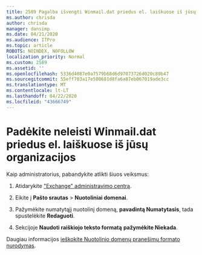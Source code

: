 ```yaml
---
title: 2589 Pagalba išvengti Winmail.dat priedus el. laiškuose iš jūsų organizacijos
ms.author: chrisda
author: chrisda
manager: dansimp
ms.date: 04/21/2020
ms.audience: ITPro
ms.topic: article
ROBOTS: NOINDEX, NOFOLLOW
localization_priority: Normal
ms.custom: 2589
ms.assetid: ''
ms.openlocfilehash: 5336d4087e0a7579b68d6d97073726d020c89b47
ms.sourcegitcommit: 55eff703a17e500681d8fa6a87eb067019ade3cc
ms.translationtype: MT
ms.contentlocale: lt-LT
ms.lasthandoff: 04/22/2020
ms.locfileid: "43666749"
---
```

# <a name="help-prevent-winmaildat-attachments-in-email-messages-from-your-organization"></a>Padėkite neleisti Winmail.dat priedus el. laiškuose iš jūsų organizacijos

Kaip administratorius, pabandykite atlikti šiuos veiksmus:

1. Atidarykite ["Exchange" administravimo centrą](https://outlook.office365.com/ecp/).

2. Eikite į **Pašto srautas** > **Nuotoliniai domenai**.

3. Pažymėkite numatytąjį nuotolinį domeną, **pavadintą Numatytasis**, tada spustelėkite **Redaguoti**.

4. Sekcijoje **Naudoti raiškiojo teksto formatą** **pažymėkite Niekada**.

Daugiau informacijos [ieškokite Nuotolinio domenų pranešimų formato nurodymas](https://docs.microsoft.com/Exchange/mail-flow-best-practices/remote-domains/remote-domains#specifying-message-format).
